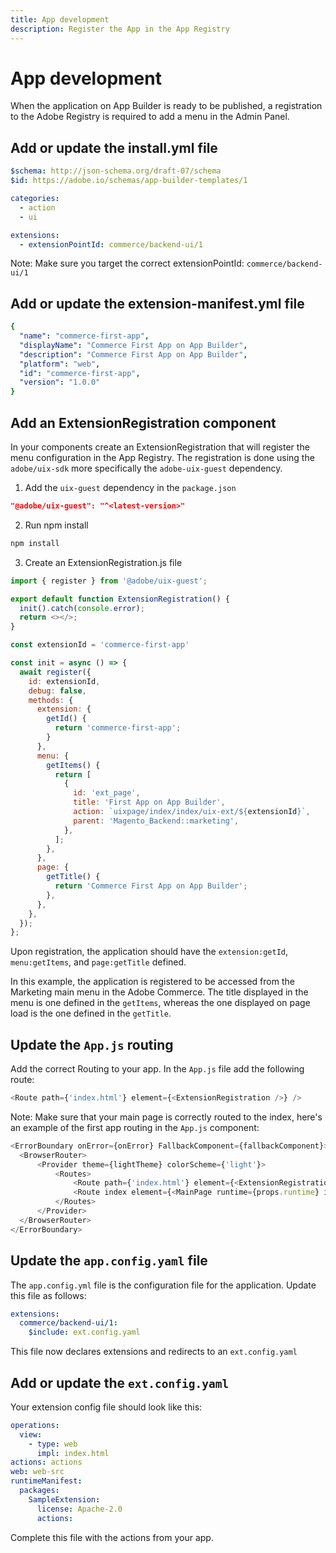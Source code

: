 ```yaml
---
title: App development
description: Register the App in the App Registry
---
```


# App development

When the application on App Builder is ready to be published, a registration to the Adobe Registry is required to add a menu in the Admin Panel.

## Add or update the install.yml file

```yaml
$schema: http://json-schema.org/draft-07/schema
$id: https://adobe.io/schemas/app-builder-templates/1

categories:
  - action
  - ui

extensions:
  - extensionPointId: commerce/backend-ui/1
```

Note: Make sure you target the correct extensionPointId: `commerce/backend-ui/1`

## Add or update the extension-manifest.yml file

```yaml
{
  "name": "commerce-first-app",
  "displayName": "Commerce First App on App Builder",
  "description": "Commerce First App on App Builder",
  "platform": "web",
  "id": "commerce-first-app",
  "version": "1.0.0"
}
```

## Add an ExtensionRegistration component

In your components create an ExtensionRegistration that will register the menu configuration in the App Registry. The registration is done using the `adobe/uix-sdk` more specifically the `adobe-uix-guest` dependency.

1. Add the `uix-guest` dependency in the `package.json`

```json
"@adobe/uix-guest": "^<latest-version>"
```

2. Run npm install

```bash
npm install
```

3. Create an ExtensionRegistration.js file

```javascript
import { register } from '@adobe/uix-guest';

export default function ExtensionRegistration() {
  init().catch(console.error);
  return <></>;
}

const extensionId = 'commerce-first-app'

const init = async () => {
  await register({
    id: extensionId,
    debug: false,
    methods: {
      extension: {
        getId() {
          return 'commerce-first-app';
        }
      },
      menu: {
        getItems() {
          return [
            {
              id: 'ext_page',
              title: 'First App on App Builder',
              action: `uixpage/index/index/uix-ext/${extensionId}`,
              parent: 'Magento_Backend::marketing',
            },
          ];
        },
      },
      page: {
        getTitle() {
          return 'Commerce First App on App Builder';
        },
      },
    },
  });
};
```

Upon registration, the application should have the `extension:getId`, `menu:getItems`, and `page:getTitle` defined.

In this example, the application is registered to be accessed from the Marketing main menu in the Adobe Commerce.
The title displayed in the menu is one defined in the `getItems`, whereas the one displayed on page load is the one defined in the `getTitle`.

## Update the `App.js` routing

Add the correct Routing to your app. In the `App.js` file add the following route:

```javascript
<Route path={'index.html'} element={<ExtensionRegistration />} />
```

Note: Make sure that your main page is correctly routed to the index, here's an example of the first app routing in the `App.js` component:

```javascript
<ErrorBoundary onError={onError} FallbackComponent={fallbackComponent}>
  <BrowserRouter>
      <Provider theme={lightTheme} colorScheme={'light'}>
          <Routes>
              <Route path={'index.html'} element={<ExtensionRegistration />} />
              <Route index element={<MainPage runtime={props.runtime} ims={props.ims} />} />
          </Routes>
      </Provider>
  </BrowserRouter>
</ErrorBoundary>
```

## Update the `app.config.yaml` file

The `app.config.yml` file is the configuration file for the application. Update this file as follows:

```yaml
extensions:
  commerce/backend-ui/1:
    $include: ext.config.yaml
```

This file now declares extensions and redirects to an `ext.config.yaml`

## Add or update the `ext.config.yaml`

Your extension config file should look like this:

```yaml
operations:
  view:
    - type: web
      impl: index.html
actions: actions
web: web-src
runtimeManifest:
  packages:
    SampleExtension:
      license: Apache-2.0
      actions:
```

Complete this file with the actions from your app.
